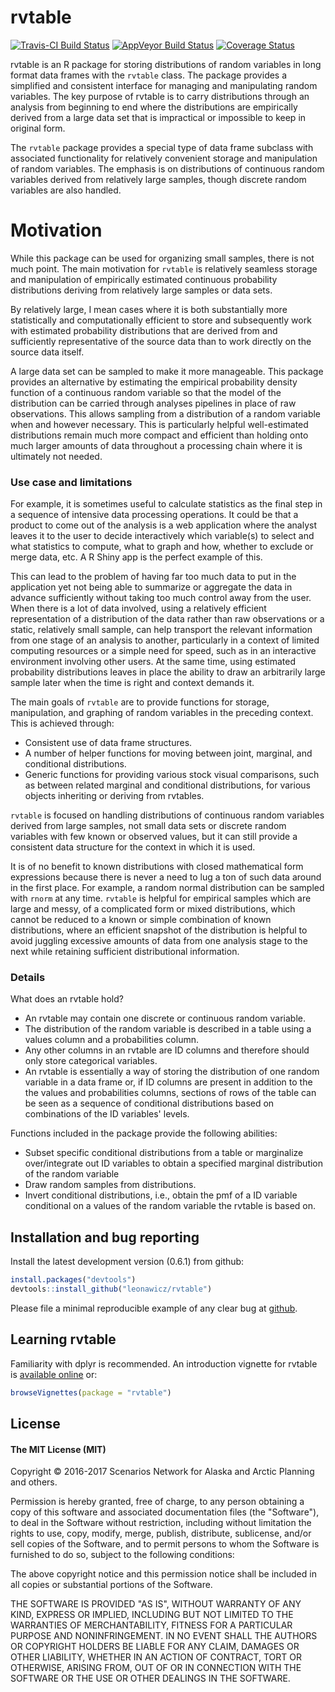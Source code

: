 
<!-- README.md is generated from README.Rmd. Please edit that file -->
rvtable
=======

[![Travis-CI Build Status](https://travis-ci.org/leonawicz/rvtable.svg?branch=master)](https://travis-ci.org/leonawicz/rvtable) [![AppVeyor Build Status](https://ci.appveyor.com/api/projects/status/github/leonawicz/rvtable?branch=master&svg=true)](https://ci.appveyor.com/project/leonawicz/rvtable) [![Coverage Status](https://img.shields.io/codecov/c/github/leonawicz/rvtable/master.svg)](https://codecov.io/github/leonawicz/rvtable?branch=master)

rvtable is an R package for storing distributions of random variables in long format data frames with the `rvtable` class. The package provides a simplified and consistent interface for managing and manipulating random variables. The key purpose of rvtable is to carry distributions through an analysis from beginning to end where the distributions are empirically derived from a large data set that is impractical or impossible to keep in original form.

The `rvtable` package provides a special type of data frame subclass with associated functionality for relatively convenient storage and manipulation of random variables. The emphasis is on distributions of continuous random variables derived from relatively large samples, though discrete random variables are also handled.

Motivation
==========

While this package can be used for organizing small samples, there is not much point. The main motivation for `rvtable` is relatively seamless storage and manipulation of empirically estimated continuous probability distributions deriving from relatively large samples or data sets.

By relatively large, I mean cases where it is both substantially more statistically and computationally efficient to store and subsequently work with estimated probability distributions that are derived from and sufficiently representative of the source data than to work directly on the source data itself.

A large data set can be sampled to make it more manageable. This package provides an alternative by estimating the empirical probability density function of a continuous random variable so that the model of the distribution can be carried through analyses pipelines in place of raw observations. This allows sampling from a distribution of a random variable when and however necessary. This is particularly helpful well-estimated distributions remain much more compact and efficient than holding onto much larger amounts of data throughout a processing chain where it is ultimately not needed.

### Use case and limitations

For example, it is sometimes useful to calculate statistics as the final step in a sequence of intensive data processing operations. It could be that a product to come out of the analysis is a web application where the analyst leaves it to the user to decide interactively which variable(s) to select and what statistics to compute, what to graph and how, whether to exclude or merge data, etc. A R Shiny app is the perfect example of this.

This can lead to the problem of having far too much data to put in the application yet not being able to summarize or aggregate the data in advance sufficiently without taking too much control away from the user. When there is a lot of data involved, using a relatively efficient representation of a distribution of the data rather than raw observations or a static, relatively small sample, can help transport the relevant information from one stage of an analysis to another, particularly in a context of limited computing resources or a simple need for speed, such as in an interactive environment involving other users. At the same time, using estimated probability distributions leaves in place the ability to draw an arbitrarily large sample later when the time is right and context demands it.

The main goals of `rvtable` are to provide functions for storage, manipulation, and graphing of random variables in the preceding context. This is achieved through:

-   Consistent use of data frame structures.
-   A number of helper functions for moving between joint, marginal, and conditional distributions.
-   Generic functions for providing various stock visual comparisons, such as between related marginal and conditional distributions, for various objects inheriting or deriving from rvtables.

`rvtable` is focused on handling distributions of continuous random variables derived from large samples, not small data sets or discrete random variables with few known or observed values, but it can still provide a consistent data structure for the context in which it is used.

It is of no benefit to known distributions with closed mathematical form expressions because there is never a need to lug a ton of such data around in the first place. For example, a random normal distribution can be sampled with `rnorm` at any time. `rvtable` is helpful for empirical samples which are large and messy, of a complicated form or mixed distributions, which cannot be reduced to a known or simple combination of known distributions, where an efficient snapshot of the distribution is helpful to avoid juggling excessive amounts of data from one analysis stage to the next while retaining sufficient distributional information.

### Details

What does an rvtable hold?

-   An rvtable may contain one discrete or continuous random variable.
-   The distribution of the random variable is described in a table using a values column and a probabilities column.
-   Any other columns in an rvtable are ID columns and therefore should only store categorical variables.
-   An rvtable is essentially a way of storing the distribution of one random variable in a data frame or, if ID columns are present in addition to the the values and probabilities columns, sections of rows of the table can be seen as a sequence of conditional distributions based on combinations of the ID variables' levels.

Functions included in the package provide the following abilities:

-   Subset specific conditional distributions from a table or marginalize over/integrate out ID variables to obtain a specified marginal distribution of the random variable
-   Draw random samples from distributions.
-   Invert conditional distributions, i.e., obtain the pmf of a ID variable conditional on a values of the random variable the rvtable is based on.

Installation and bug reporting
------------------------------

Install the latest development version (0.6.1) from github:

``` r
install.packages("devtools")
devtools::install_github("leonawicz/rvtable")
```

Please file a minimal reproducible example of any clear bug at [github](https://github.com/leonawicz/rvtable/issues).

Learning rvtable
----------------

Familiarity with dplyr is recommended. An introduction vignette for rvtable is [available online](https://leonawicz.github.io/rvtable/articles/rvtable.html) or:

``` r
browseVignettes(package = "rvtable")
```

License
-------

#### The MIT License (MIT)

Copyright © 2016-2017 Scenarios Network for Alaska and Arctic Planning and others.

Permission is hereby granted, free of charge, to any person obtaining a copy of this software and associated documentation files (the "Software"), to deal in the Software without restriction, including without limitation the rights to use, copy, modify, merge, publish, distribute, sublicense, and/or sell copies of the Software, and to permit persons to whom the Software is furnished to do so, subject to the following conditions:

The above copyright notice and this permission notice shall be included in all copies or substantial portions of the Software.

THE SOFTWARE IS PROVIDED "AS IS", WITHOUT WARRANTY OF ANY KIND, EXPRESS OR IMPLIED, INCLUDING BUT NOT LIMITED TO THE WARRANTIES OF MERCHANTABILITY, FITNESS FOR A PARTICULAR PURPOSE AND NONINFRINGEMENT. IN NO EVENT SHALL THE AUTHORS OR COPYRIGHT HOLDERS BE LIABLE FOR ANY CLAIM, DAMAGES OR OTHER LIABILITY, WHETHER IN AN ACTION OF CONTRACT, TORT OR OTHERWISE, ARISING FROM, OUT OF OR IN CONNECTION WITH THE SOFTWARE OR THE USE OR OTHER DEALINGS IN THE SOFTWARE.
